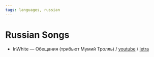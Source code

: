 ```yaml
---
tags: languages, russian
---
```


# Russian Songs

- InWhite — Обещания (трибьют Мумий Тролль) / [youtube](https://www.youtube.com/watch?v=XDfE-fpp8KE&list=RDXDfE-fpp8KE&ab_channel=ikratv) / [letra](https://songstranslation.com/inwhite/obeshhanija/)